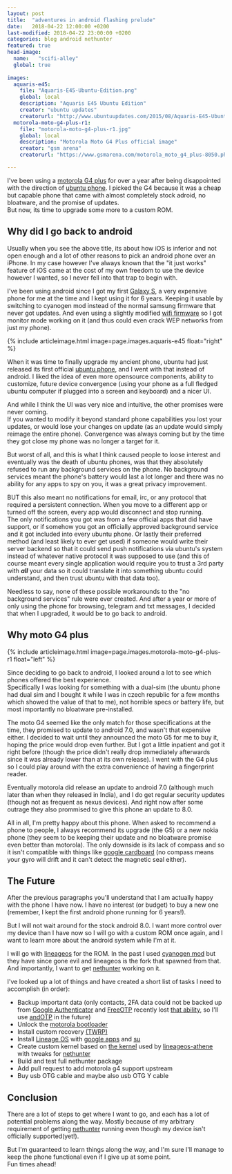 ```yaml
---
layout: post
title:  "adventures in android flashing prelude"
date:   2018-04-22 12:00:00 +0200
last-modified: 2018-04-22 23:00:00 +0200
categories: blog android nethunter
featured: true
head-image: 
  name:   "scifi-alley"
  global: true
  
images: 
  aquaris-e45:
    file: "Aquaris-E45-Ubuntu-Edition.png"
    global: local
    description: "Aquaris E45 Ubuntu Edition"
    creator: "ubuntu updates"
    creatorurl: "http://www.ubuntuupdates.com/2015/08/Aquaris-E45-Ubuntu-Edition-Specification.html"
  motorola-moto-g4-plus-r1:
    file: "motorola-moto-g4-plus-r1.jpg"
    global: local
    description: "Motorola Moto G4 Plus official image"
    creator: "gsm arena"
    creatorurl: "https://www.gsmarena.com/motorola_moto_g4_plus-8050.php"

---
```

I've been using a [motorola G4 plus](https://www.gsmarena.com/motorola_moto_g4_plus-8050.php) for over a year after being disappointed with the direction of [ubuntu phone](https://wiki.ubuntu.com/Touch). I picked the G4 because it was a cheap but capable phone that came with almost completely stock adroid, no bloatware, and the promise of updates.  
But now, its time to upgrade some more to a custom ROM.

## Why did I go back to android
Usually when you see the above title, its about how iOS is inferior and not open enough and a lot of other reasons to pick an android phone over an iPhone. In my case however I've always known that the "it just works" feature of iOS came at the cost of my own freedom to use the device however I wanted, so I never fell into that trap to begin with. 

I've been using android since I got my first [Galaxy S](https://www.gsmarena.com/samsung_i9000_galaxy_s-3115.php), a very expensive phone for me at the time and I kept using it for 6 years. Keeping it usable by switching to cyanogen mod instead of the normal samsung firmware that never got updates. And even using a slightly modified [wifi firmware](https://forum.xda-developers.com/showthread.php?t=2760170) so I got monitor mode working on it (and thus could even crack WEP networks from just my phone).

{% include articleimage.html image=page.images.aquaris-e45 float="right" %}

When it was time to finally upgrade my ancient phone, ubuntu had just released its first official [ubuntu phone](https://en.wikipedia.org/wiki/BQ_Aquaris_E4.5), and I went with that instead of android. I liked the idea of even more opensource components, ability to customize, future device convergence (using your phone as a full fledged ubuntu computer if plugged into a screen and keyboard) and a nicer UI.

And while I think the UI was very nice and intuitive, the other promises were never coming.  
If you wanted to modify it beyond standard phone capabilities you lost your updates, or would lose your changes on update (as an update would simply reimage the entire phone). Convergence was always coming but by the time they got close my phone was no longer a target for it.

But worst of all, and this is what I think caused people to loose interest and eventually was the death of ubuntu phones, was that they absolutely refused to run any background services on the phone. No background services meant the phone's battery would last a lot longer and there was no ability for any apps to spy on you, it was a great privacy improvement.

BUT this also meant no notifications for email, irc, or any protocol that required a persistent connection. When you move to a different app or turned off the screen, every app would disconnect and stop running.  
The only notifications you got was from a few official apps that did have support, or if somehow you got an officially approved background service and it got included into every ubuntu phone. Or lastly their preferred method (and least likely to ever get used) if someone would write their server backend so that it could send push notifications via ubuntu's system instead of whatever native protocol it was supposed to use (and this of course meant every single application would require you to trust a 3rd party with ***all*** your data so it could translate it into something ubuntu could understand, and then trust ubuntu with that data too).  

Needless to say, none of these possible workarounds to the "no background services" rule were ever created. And after a year or more of only using the phone for browsing, telegram and txt messages, I decided that when I upgraded, it would be to go back to android.

## Why moto G4 plus
{% include articleimage.html image=page.images.motorola-moto-g4-plus-r1 float="left" %}

Since deciding to go back to android, I looked around a lot to see which phones offered the best experience.  
Specifically I was looking for something with a dual-sim (the ubuntu phone had dual sim and I bought it while I was in czech republic for a few months which showed the value of that to me), not horrible specs or battery life, but most importantly no bloatware pre-installed.

The moto G4 seemed like the only match for those specifications at the time, they promised to update to android 7.0, and wasn't that expensive either. I decided to wait until they announced the moto G5 for me to buy it, hoping the price would drop even further. But I got a little inpatient and got it right before (though the price didn't really drop immediately afterwards since it was already lower than at its own release). I went with the G4 plus so I could play around with the extra convenience of having a fingerprint reader.

Eventually motorola did release an update to android 7.0 (although much later than when they released in India), and I do get regular security updates (though not as frequent as nexus devices). And right now after some outrage they also prommised to give this phone an update to 8.0.

All in all, I'm pretty happy about this phone. When asked to recommend a phone to people, I always recommend its upgrade (the G5) or a new nokia phone (they seem to be keeping their update and no bloatware promise even better than motorola). The only downside is its lack of compass and so it isn't compatible with things like [google cardboard](https://vr.google.com/cardboard/) (no compass means your gyro will drift and it can't detect the magnetic seal either).

## The Future
After the previous paragraphs you'll understand that I am actually happy with the phone I have now. I have no interest (or budget) to buy a new one (remember, I kept the first android phone running for 6 years!). 

But I will not wait around for the stock android 8.0. I want more control over my device than I have now so I will go with a custom ROM once again, and I want to learn more about the android system while I'm at it.

I will go with [lineageos](https://www.lineageos.org/) for the ROM. In the past I used [cyanogen mod](https://en.wikipedia.org/wiki/CyanogenMod) but they have since gone evil and lineageos is the fork that spawned from that. And importantly, I want to get [nethunter](https://www.kali.org/kali-linux-nethunter/) working on it. 

I've looked up a lot of things and have created a short list of tasks I need to accomplish (in order):
*    Backup important data (only contacts, 2FA data could not be backed up from [Google Authenticator](https://play.google.com/store/apps/details?id=com.google.android.apps.authenticator2) and [FreeOTP](https://freeotp.github.io/) recently lost [that ability](https://github.com/freeotp/freeotp-android/commit/5ced27208fc65999ee5a0103a452877dfb256247), so I'll use [andOTP](https://github.com/andOTP/andOTP) in the future)
*    Unlock the [motorola bootloader](https://motorola-global-portal.custhelp.com/app/standalone/bootloader/unlock-your-device-a)
*    Install custom recovery [(TWRP)](https://dl.twrp.me/athene/)
*    Install [Lineage OS](https://download.lineageos.org/athene) with [google apps](https://wiki.lineageos.org/gapps.html) and [su](https://download.lineageos.org/extras)
*    Create custom kernel based on [the kernel](https://github.com/LineageOS/android_kernel_motorola_msm8952) used by [lineageos-athene](https://github.com/LineageOS/android_device_motorola_athene) with tweaks for [nethunter](https://github.com/offensive-security/kali-nethunter/wiki/Modifying-the-Kernel)
*    Build and test full nethunter package
*    Add pull request to add motorola g4 support upstream
*    Buy usb OTG cable and maybe also usb OTG Y cable

## Conclusion

There are a lot of steps to get where I want to go, and each has a lot of potential problems along the way. Mostly because of my arbitrary requirement of getting [nethunter](https://www.kali.org/kali-linux-nethunter/) running even though my device isn't officially supported(yet!). 

But I'm guaranteed to learn things along the way, and I'm sure I'll manage to keep the phone functional even if I give up at some point.  
Fun times ahead!
